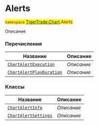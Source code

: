 
# Alerts

<mark style="color:purple;">`namespace` [TigerTrade.Chart](../TigerTrade.Chart.md).Alerts

Описание


### Перечисления
| Название | Описание |
| --- | --- |
| [`ChartAlertExecution`](./Alerts/ChartAlertExecution.cs.md) | *Описание* |
| [`ChartAlertPlayDuration`](./Alerts/ChartAlertPlayDuration.cs.md) | *Описание* |

### Классы
| Название | Описание |
| --- | --- |
| [`ChartAlertInfo`](./Alerts/ChartAlertInfo.cs.md) | *Описание* |
| [`ChartAlertSettings`](./Alerts/ChartAlertSettings.cs.md) | *Описание* |
